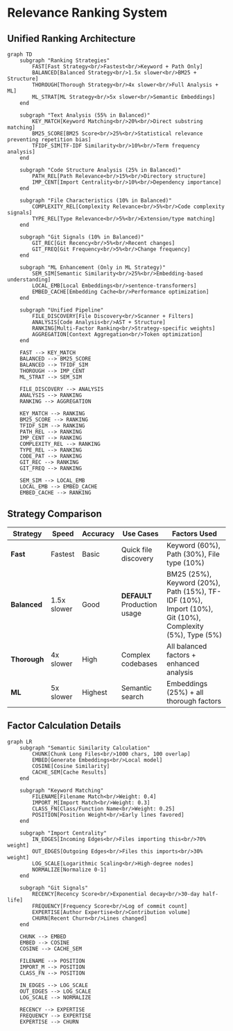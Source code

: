 # Relevance Ranking System

## Unified Ranking Architecture

```mermaid
graph TD
    subgraph "Ranking Strategies"
        FAST[Fast Strategy<br/>Fastest<br/>Keyword + Path Only]
        BALANCED[Balanced Strategy<br/>1.5x slower<br/>BM25 + Structure]
        THOROUGH[Thorough Strategy<br/>4x slower<br/>Full Analysis + ML]
        ML_STRAT[ML Strategy<br/>5x slower<br/>Semantic Embeddings]
    end

    subgraph "Text Analysis (55% in Balanced)"
        KEY_MATCH[Keyword Matching<br/>20%<br/>Direct substring matching]
        BM25_SCORE[BM25 Score<br/>25%<br/>Statistical relevance preventing repetition bias]
        TFIDF_SIM[TF-IDF Similarity<br/>10%<br/>Term frequency analysis]
    end

    subgraph "Code Structure Analysis (25% in Balanced)"
        PATH_REL[Path Relevance<br/>15%<br/>Directory structure]
        IMP_CENT[Import Centrality<br/>10%<br/>Dependency importance]
    end

    subgraph "File Characteristics (10% in Balanced)"
        COMPLEXITY_REL[Complexity Relevance<br/>5%<br/>Code complexity signals]
        TYPE_REL[Type Relevance<br/>5%<br/>Extension/type matching]
    end

    subgraph "Git Signals (10% in Balanced)"
        GIT_REC[Git Recency<br/>5%<br/>Recent changes]
        GIT_FREQ[Git Frequency<br/>5%<br/>Change frequency]
    end

    subgraph "ML Enhancement (Only in ML Strategy)"
        SEM_SIM[Semantic Similarity<br/>25%<br/>Embedding-based understanding]
        LOCAL_EMB[Local Embeddings<br/>sentence-transformers]
        EMBED_CACHE[Embedding Cache<br/>Performance optimization]
    end

    subgraph "Unified Pipeline"
        FILE_DISCOVERY[File Discovery<br/>Scanner + Filters]
        ANALYSIS[Code Analysis<br/>AST + Structure]
        RANKING[Multi-Factor Ranking<br/>Strategy-specific weights]
        AGGREGATION[Context Aggregation<br/>Token optimization]
    end

    FAST --> KEY_MATCH
    BALANCED --> BM25_SCORE
    BALANCED --> TFIDF_SIM
    THOROUGH --> IMP_CENT
    ML_STRAT --> SEM_SIM

    FILE_DISCOVERY --> ANALYSIS
    ANALYSIS --> RANKING
    RANKING --> AGGREGATION

    KEY_MATCH --> RANKING
    BM25_SCORE --> RANKING
    TFIDF_SIM --> RANKING
    PATH_REL --> RANKING
    IMP_CENT --> RANKING
    COMPLEXITY_REL --> RANKING
    TYPE_REL --> RANKING
    CODE_PAT --> RANKING
    GIT_REC --> RANKING
    GIT_FREQ --> RANKING

    SEM_SIM --> LOCAL_EMB
    LOCAL_EMB --> EMBED_CACHE
    EMBED_CACHE --> RANKING
```

## Strategy Comparison

| Strategy | Speed | Accuracy | Use Cases | Factors Used |
|----------|-------|----------|-----------|--------------|
| **Fast** | Fastest | Basic | Quick file discovery | Keyword (60%), Path (30%), File type (10%) |
| **Balanced** | 1.5x slower | Good | **DEFAULT** Production usage | BM25 (25%), Keyword (20%), Path (15%), TF-IDF (10%), Import (10%), Git (10%), Complexity (5%), Type (5%) |
| **Thorough** | 4x slower | High | Complex codebases | All balanced factors + enhanced analysis |
| **ML** | 5x slower | Highest | Semantic search | Embeddings (25%) + all thorough factors |

## Factor Calculation Details

```mermaid
graph LR
    subgraph "Semantic Similarity Calculation"
        CHUNK[Chunk Long Files<br/>1000 chars, 100 overlap]
        EMBED[Generate Embeddings<br/>Local model]
        COSINE[Cosine Similarity]
        CACHE_SEM[Cache Results]
    end

    subgraph "Keyword Matching"
        FILENAME[Filename Match<br/>Weight: 0.4]
        IMPORT_M[Import Match<br/>Weight: 0.3]
        CLASS_FN[Class/Function Name<br/>Weight: 0.25]
        POSITION[Position Weight<br/>Early lines favored]
    end

    subgraph "Import Centrality"
        IN_EDGES[Incoming Edges<br/>Files importing this<br/>70% weight]
        OUT_EDGES[Outgoing Edges<br/>Files this imports<br/>30% weight]
        LOG_SCALE[Logarithmic Scaling<br/>High-degree nodes]
        NORMALIZE[Normalize 0-1]
    end

    subgraph "Git Signals"
        RECENCY[Recency Score<br/>Exponential decay<br/>30-day half-life]
        FREQUENCY[Frequency Score<br/>Log of commit count]
        EXPERTISE[Author Expertise<br/>Contribution volume]
        CHURN[Recent Churn<br/>Lines changed]
    end

    CHUNK --> EMBED
    EMBED --> COSINE
    COSINE --> CACHE_SEM

    FILENAME --> POSITION
    IMPORT_M --> POSITION
    CLASS_FN --> POSITION

    IN_EDGES --> LOG_SCALE
    OUT_EDGES --> LOG_SCALE
    LOG_SCALE --> NORMALIZE

    RECENCY --> EXPERTISE
    FREQUENCY --> EXPERTISE
    EXPERTISE --> CHURN
```
